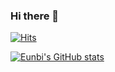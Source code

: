 ### Hi there 👋

[![Hits](https://hits.seeyoufarm.com/api/count/incr/badge.svg?url=https%3A%2F%2Fgithub.com%2Feunbicho&count_bg=%23FFFFFF&title_bg=%23B3DF71&icon=snapcraft.svg&icon_color=%23EAFFD8&title=hits&edge_flat=true)](https://hits.seeyoufarm.com)


[![Eunbi's GitHub stats](https://github-readme-stats.vercel.app/api?username=eunbicho&count_private=true&bg_color=60,79C83D,#E2F99E,A6D97F&title_color=FFFFFF&text_color=FFFFFF)](https://github.com/anuraghazra/github-readme-stats)



